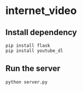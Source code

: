 # internet_video

## Install dependency
    pip install flask
    pip install youtube_dl

## Run the server
    python server.py
  



